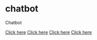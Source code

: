 # chatbot
Chatbot


[Click here](https://shorturl.at/hCVW4)
[Click here](https://shorturl.at/blo23)
[Click here](https://shorturl.at/bDOUY)
[Click here](https://shorturl.at/blo23)
